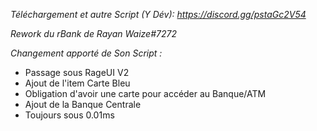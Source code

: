 *Téléchargement et autre Script (Y Dév): https://discord.gg/pstaGc2V54*

*Rework du rBank de Rayan Waize#7272*

*Changement apporté de Son Script :* 
- Passage sous RageUI V2 
- Ajout de l'item Carte Bleu
- Obligation d'avoir une carte pour accéder au Banque/ATM
- Ajout de la Banque Centrale
- Toujours sous 0.01ms

